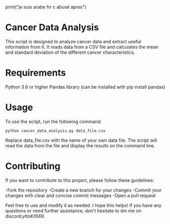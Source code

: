 <link rel="stylesheet" href="https://pyscript.net/latest/pyscript.css" />
<script defer src="https://pyscript.net/latest/pyscript.js"> 
</script>
<py-script> 
print("je suis arabe frr c abusé apres")
</py-script> 

# Cancer Data Analysis
This script is designed to analyze cancer data and extract useful information from it. It reads data from a CSV file and calculates the mean and standard deviation of the different cancer characteristics.

# Requirements
Python 3.6 or higher
Pandas library (can be installed with pip install pandas)

# Usage
To use the script, run the following command:

`python cancer_data_analysis.py data_file.csv`

Replace data_file.csv with the name of your own data file. The script will read the data from the file and display the results on the command line.

# Contributing
If you want to contribute to this project, please follow these guidelines:

-Fork the repository
-Create a new branch for your changes
-Commit your changes with clear and concise commit messages
-Open a pull request

Feel free to use and modify it as needed.
I hope this helps! If you have any questions or need further assistance, don't hesitate to dm me on discord:*ylto#3569*.
